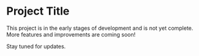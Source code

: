 # Project Title
This project is in the early stages of development and is not yet complete. More features and improvements are coming soon!

Stay tuned for updates.

